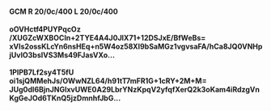 #### GCM R 20/0c/400 L 20/0c/400
**oOVHctf4PUYPqcOz**<br/>**/XUGZcWXBOCln+2TYE4A4J0JlX71+12DSJxE/BfWeBs=**<br/>**xVIs2ossKLcYn6nsHEq+n5W4oz58XI9bSaMGz1vgvsaFA/hCa8JQ0VNHpjUvlO3bsIVS3Ms49FJasVXo...**<br/><br/>
**1PIPB7Lf2sy4T5fU**<br/>**oi1sjQMMehJs/OWwNZL64/h91tT7mFR1G+1cRY+2M+M=**<br/>**JUg0dI6BjnJNGlxvUWE0A29LbrYNzKpqV2yfqfXerQ2k3oKam4iRdzgVnKgGeJOd6TKnQ5jzDmnhfJbG...**